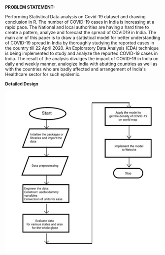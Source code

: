 **PROBLEM STATEMENT:**

Performing Statistical Data analysis on Covid-19 dataset and drawing conclusion in R.
The number of COVID-19 cases in India is increasing at a rapid pace. The National and local
authorities are having a hard time to create a pattern, analyze and forecast the spread of COVID19 in India. The main aim of this paper is to draw a statistical model for better understanding of
COVID-19 spread in India by thoroughly studying the reported cases in the country till 22 April
2020. An Exploratory Data Analysis (EDA) technique is being implemented to study and
analyze the reported COVID-19 cases in India. The result of the analysis divulges the impact of
COVID-19 in India on daily and weekly manner, analogize India with abutting countries as well
as with the countries who are badly affected and arrangement of India's Healthcare sector for
such epidemic. 


**Detailed Design**

![](image.jpg)
